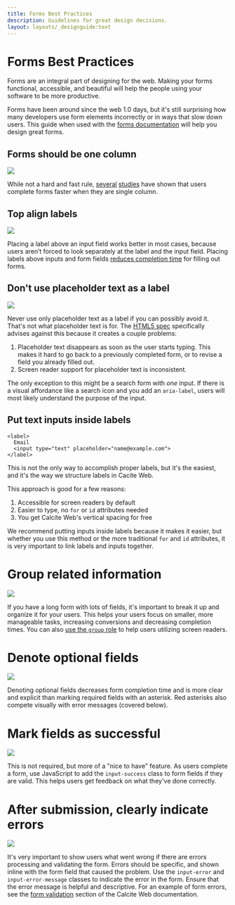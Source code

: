 ```yaml
---
title: Forms Best Practices
description: Guidelines for great design decisions.
layout: layouts/_designguide:text
---
```


# Forms Best Practices

Forms are an integral part of designing for the web. Making your forms functional, accessible, and beautiful will help the people using your software to be more productive.

Forms have been around since the web 1.0 days, but it's still surprising how many developers use form elements incorrectly or in ways that slow down users. This guide when used with the [forms documentation](../documentation/components/#form-overview) will help you design great forms.

## Forms should be one column

![](../../../assets/img/docs/forms-one-column.svg)

While not a hard and fast rule, [several](http://baymard.com/blog/avoid-multi-column-forms) [studies](https://www.nngroup.com/articles/web-form-design/) have shown that users complete forms faster when they are single column.

## Top align labels

![](../../../assets/img/docs/forms-top-align.svg)

Placing a label above an input field works better in most cases, because users aren’t forced to look separately at the label and the input field. Placing labels above inputs and form fields [reduces completion time](http://www.uxmatters.com/mt/archives/2006/07/label-placement-in-forms.php) for filling out forms.

## Don't use placeholder text as a label

![](../../../assets/img/docs/forms-placeholder.svg)

Never use only placeholder text as a label if you can possibly avoid it. That's not what placeholder text is for. The [HTML5 spec](https://www.w3.org/TR/html5/forms.html#the-placeholder-attribute) specifically advises against this because it creates a couple problems:

1. Placeholder text disappears as soon as the user starts typing. This makes it hard to go back to a previously completed form, or to revise a field you already filled out.
2. Screen reader support for placeholder text is inconsistent.

The only exception to this might be a search form with *one* input. If there is a visual affordance like a search icon and you add an `aria-label`, users will most likely understand the purpose of the input.

## Put text inputs inside labels

```
<label>
  Email
  <input type="text" placeholder="name@example.com">
</label>
```

This is not the only way to accomplish proper labels, but it's the easiest, and it's the way we structure labels in Cacite Web.

This approach is good for a few reasons:

1. Accessible for screen readers by default
2. Easier to type, no `for` or `id` attributes needed
3. You get Calcite Web's vertical spacing for free

We recommend putting inputs inside labels because it makes it easier, but whether you use this method or the more traditional `for` and `id` attributes, it is very important to link labels and inputs together.

# Group related information

![](../../../assets/img/docs/forms-group.svg)

If you have a long form with lots of fields, it's important to break it up and organize it for your users. This helps your users focus on smaller, more manageable tasks, increasing conversions and decreasing completion times. You can also [use the `group` role](https://www.w3.org/WAI/tutorials/forms/grouping/#associating-related-controls-with-wai-aria) to help users utilizing screen readers.

# Denote optional fields

![](../../../assets/img/docs/forms-optional.svg)

Denoting optional fields decreases form completion time and is more clear and explicit than marking required fields with an asterisk. Red asterisks also compete visually with error messages (covered below).

# Mark fields as successful

![](../../../assets/img/docs/forms-success.svg)

This is not required, but more of a "nice to have" feature. As users complete a form, use JavaScript to add the `input-success` class to form fields if they are valid. This helps users get feedback on what they've done correctly.

# After submission, clearly indicate errors

![](../../../assets/img/docs/forms-error.svg)

It's very important to show users what went wrong if there are errors processing and validating the form. Errors should be specific, and shown inline with the form field that caused the problem. Use the `input-error` and `input-error-message` classes to indicate the error in the form. Ensure that the error message is helpful and descriptive. For an example of form errors, see the [form validation](../../../documentation/components/#form-validation) section of the Calcite Web documentation.



